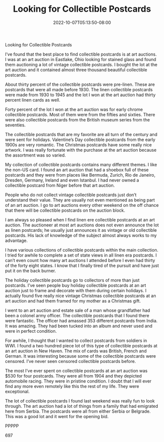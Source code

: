 ﻿---
title: "Looking for Collectible Postcards"
date: 2022-10-07T05:13:50-08:00
description: "Art Auctions Tips for Web Success"
featured_image: "/images/Art Auctions.jpg"
tags: ["Art Auctions"]
---

Looking for Collectible Postcards

I’ve found that the best place to find collectible postcards is at art auctions.  I was at an art auction in Eastlake, Ohio looking for stained glass and found them auctioning a lot of vintage collectible postcards.  I bought the lot at the art auction and it contained almost three thousand beautiful collectible postcards.

About thirty percent of the collectible postcards were pre-linen.  These are postcards that were all made before 1930.  The linen collectible postcards were made from 1930 to 1945 and the lot I won at the art auction had thirty percent linen cards as well.

Forty percent of the lot I won at the art auction was for early chrome collectible postcards.  Most of them were from the fifties and sixties.  There were also collectible postcards from the British museum series from the seventies.

The collectible postcards that are my favorite are all turn of the century and were sent for holidays.  Valentine’s Day collectible postcards from the early 1900s are very romantic.  The Christmas postcards have some really nice artwork.  I was really fortunate with the purchase at the art auction because the assortment was so varied.

My collection of collectible postcards contains many different themes.  I like the non-US card.  I found an art auction that had a shoebox full of these postcards and they were from places like Bermuda, Zurich, Rio de Janeiro, Dresden, Germany, Ireland and even Istanbul.  I had never owned a collectible postcard from Niger before that art auction.

People who do not collect vintage collectible postcards just don’t understand their value.  They are usually not even mentioned as being part of an art auction.  I go to art auctions every other weekend on the off chance that there will be collectible postcards on the auction block.

I am always so pleased when I find linen ere collectible postcards at an art auction.  The auctioneer at most art auctions does not even announce the lot as linen postcards; he usually just announces it as vintage or old collectible postcards.  His lack of knowledge of the subject almost always works to my advantage.

I have various collections of collectible postcards within the main collection.  I tried for awhile to complete a set of state views in all linen era postcards.  I can’t even count how many art auctions I attended before I even had thirty of the forty eight states.  I know that I finally tired of the pursuit and have just put it on the back burner.

The holiday collectible postcards go to collectors of more than just postcards.  I’ve seen people buy holiday collectible postcards at an art auction just to frame and decorate with them during certain holidays.  I actually found five really nice vintage Christmas collectible postcards at an art auction and had them framed for my mother as a Christmas gift.

I went to an art auction and estate sale of a man whose grandfather had been a colonel army officer.  The collectible postcards that I found there were fantastic.  The officer had amassed 353 different postcards from India.  It was amazing.  They had been tucked into an album and never used and were in perfect condition.

For awhile, I thought that I wanted to collect postcards from soldiers in WWI.  I found a two hundred piece lot of this type of collectible postcards at an art auction in New Haven.  The mix of cards was British, French and German.  It was interesting because some of the collectible postcards were censored.  I’ve never seen censored collectible postcards before.

The most I’ve ever spent on collectible postcards at an art auction was $530 for four postcards.  They were all from 1904 and they depicted automobile racing.  They were in pristine condition.  I doubt that I will ever find any more even remotely like this the rest of my life.  They were exceptional.

The lot of collectible postcards I found last weekend was really fun to look through.  The art auction had a lot of things from a family that had emigrated here from Serbia.  The postcards were all from either Serbia or Belgrade.  This was a good lot and it went for the opening bid.

PPPPP

697

